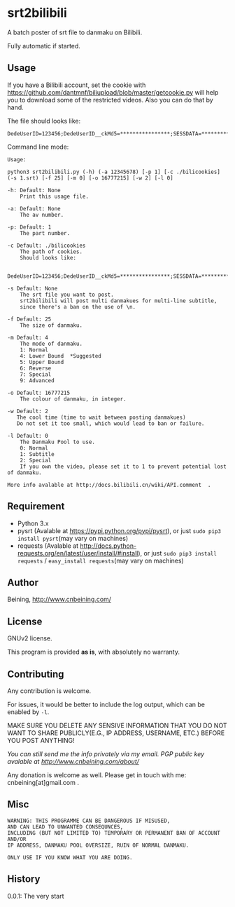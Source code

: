 srt2bilibili
============

A batch poster of srt file to danmaku on Bilibili.

Fully automatic if started.

Usage
------

If you have a Bilibili account, set the cookie with https://github.com/dantmnf/biliupload/blob/master/getcookie.py  will help you to download some of the restricted videos. Also you can do that by hand.

The file should looks like:

    DedeUserID=123456;DedeUserID__ckMd5=****************;SESSDATA=*******************

Command line mode:

    Usage:
    
    python3 srt2bilibili.py (-h) (-a 12345678) [-p 1] [-c ./bilicookies] (-s 1.srt) [-f 25] [-m 0] [-o 16777215] [-w 2] [-l 0]
    
    -h: Default: None
        Print this usage file.
        
    -a: Default: None
        The av number.
        
    -p: Default: 1
        The part number.
        
    -c Default: ./bilicookies
        The path of cookies.
        Should looks like:
        
        DedeUserID=123456;DedeUserID__ckMd5=****************;SESSDATA=*******************
            
    -s Default: None
        The srt file you want to post.
        srt2bilibili will post multi danmakues for multi-line subtitle,
        since there's a ban on the use of \n.
        
    -f Default: 25
        The size of danmaku.
        
    -m Default: 4
        The mode of danmaku.
        1: Normal
        4: Lower Bound  *Suggested
        5: Upper Bound
        6: Reverse
        7: Special
        9: Advanced
        
    -o Default: 16777215
        The colour of danmaku, in integer.
        
    -w Default: 2
       The cool time (time to wait between posting danmakues)
       Do not set it too small, which would lead to ban or failure.
       
    -l Default: 0
        The Danmaku Pool to use.
        0: Normal
        1: Subtitle
        2: Special
        If you own the video, please set it to 1 to prevent potential lost of danmaku.
        
    More info avalable at http://docs.bilibili.cn/wiki/API.comment  .


Requirement
-------

- Python 3.x
- pysrt (Avalable at https://pypi.python.org/pypi/pysrt), or just `sudo pip3 install pysrt`(may vary on machines)
- requests (Avalable at http://docs.python-requests.org/en/latest/user/install/#install), or just `sudo pip3 install requests` / `easy_install requests`(may vary on machines)

Author
-----

Beining, http://www.cnbeining.com/

License
-----

GNUv2 license.

This program is provided **as is**, with absolutely no warranty.


Contributing
------------

Any contribution is welcome. 

For issues, it would be better to include the log output, which can be enabled by ```-l```. 

MAKE SURE YOU DELETE ANY SENSIVE INFORMATION THAT YOU DO NOT WANT TO SHARE PUBLICLY(E.G., IP ADDRESS, USERNAME, ETC.) BEFORE YOU POST ANYTHING!

*You can still send me the info privately via my email. PGP public key avalable at http://www.cnbeining.com/about/*

Any donation is welcome as well. Please get in touch with me: cnbeining[at]gmail.com .

Misc
-----

    WARNING: THIS PROGRAMME CAN BE DANGEROUS IF MISUSED,
    AND CAN LEAD TO UNWANTED CONSEQUNCES,
    INCLUDING (BUT NOT LIMITED TO) TEMPORARY OR PERMANENT BAN OF ACCOUNT AND/OR
    IP ADDRESS, DANMAKU POOL OVERSIZE, RUIN OF NORMAL DANMAKU.
    
    ONLY USE IF YOU KNOW WHAT YOU ARE DOING.

History
----
0.0.1: The very start